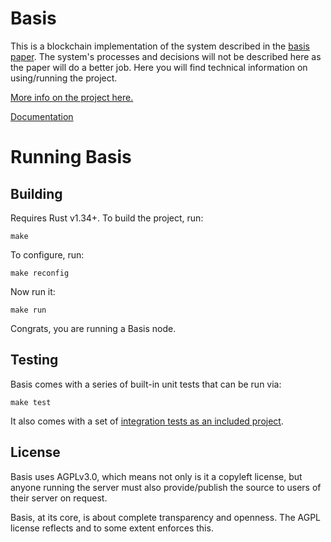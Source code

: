 # Basis

This is a blockchain implementation of the system described in the [basis paper](https://gitlab.com/basisproject/paper). The system's processes and decisions will not be described here as the paper will do a better job. Here you will find technical information on using/running the project.

[More info on the project here.](https://basisproject.gitlab.io/public/)

[Documentation](https://basisproject.gitlab.io/public/docs)

# Running Basis

## Building

Requires Rust v1.34+. To build the project, run:

```
make
```

To configure, run:

```
make reconfig
```

Now run it:

```
make run
```

Congrats, you are running a Basis node.

## Testing

Basis comes with a series of built-in unit tests that can be run via:

```
make test
```

It also comes with a set of [integration tests as an included project](./integration-tests).


## License

Basis uses AGPLv3.0, which means not only is it a copyleft license, but anyone running the server must also provide/publish the source to users of their server on request.

Basis, at its core, is about complete transparency and openness. The AGPL license reflects and to some extent enforces this.




